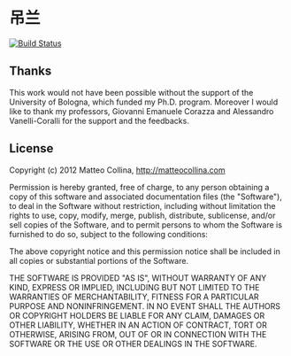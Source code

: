 
# 吊兰

[![Build
Status](https://travis-ci.org/mokcy/diaonan.png)](https://travis-ci.org/mokcy/diaonan)


## Thanks

This work would not have been possible without the support
of the University of Bologna, which funded my Ph.D. program.
Moreover I would like to thank my professors, Giovanni
Emanuele Corazza and Alessandro Vanelli-Coralli for the support
and the feedbacks.

## License

Copyright (c) 2012 Matteo Collina, http://matteocollina.com

Permission is hereby granted, free of charge, to any person
obtaining a copy of this software and associated documentation
files (the "Software"), to deal in the Software without
restriction, including without limitation the rights to use,
copy, modify, merge, publish, distribute, sublicense, and/or sell
copies of the Software, and to permit persons to whom the
Software is furnished to do so, subject to the following
conditions:

The above copyright notice and this permission notice shall be
included in all copies or substantial portions of the Software.

THE SOFTWARE IS PROVIDED "AS IS", WITHOUT WARRANTY OF ANY KIND,
EXPRESS OR IMPLIED, INCLUDING BUT NOT LIMITED TO THE WARRANTIES
OF MERCHANTABILITY, FITNESS FOR A PARTICULAR PURPOSE AND
NONINFRINGEMENT. IN NO EVENT SHALL THE AUTHORS OR COPYRIGHT
HOLDERS BE LIABLE FOR ANY CLAIM, DAMAGES OR OTHER LIABILITY,
WHETHER IN AN ACTION OF CONTRACT, TORT OR OTHERWISE, ARISING
FROM, OUT OF OR IN CONNECTION WITH THE SOFTWARE OR THE USE OR
OTHER DEALINGS IN THE SOFTWARE.
